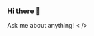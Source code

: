 ### Hi there 👋

<!--
**Schwarzam/Schwarzam** is a ✨ _special_ ✨ repository because its `README.md` (this file) appears on your GitHub profile.

Here are some ideas to get you started:

🔭 ... currently working on:
- Building spatial SPLUS-database, with more than 50 milion of objects
- Optimizing python tools, rewriting in C/C++ for performance and memory management (-> It is realy worth)
- Security protocols for the Database and Website
- Database tools like splusdata python package
- Scientific research on merger objects


- 🌱 I’m currently learning ...
- Programing a Raspberry pi with Machine Learning models interacting with sensors and cameras

- 📫 How to reach me: ...
Email: gustavo.b.schwarz@gmail.com

--> Ask me about anything! < /> 
